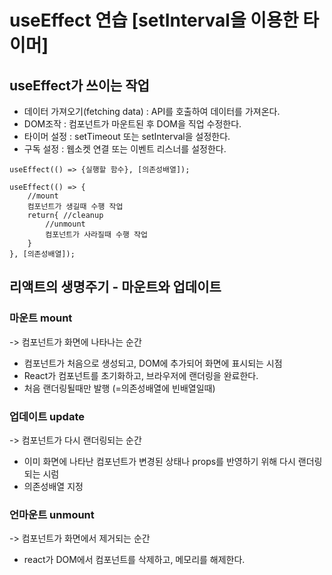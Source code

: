 # useEffect 연습 [setInterval을 이용한 타이머]

## useEffect가 쓰이는 작업
- 데이터 가져오기(fetching data) : API를 호출하여 데이터를 가져온다.
- DOM조작 : 컴포넌트가 마운트된 후 DOM을 직업 수정한다.
- 타이머 설정 : setTimeout 또는 setInterval을 설정한다.
- 구독 설정 : 웹소켓 연결 또는 이벤트 리스너를 설정한다.

```
useEffect(() => {실행할 함수}, [의존성배열]);

useEffect(() => {
    //mount
    컴포넌트가 생길때 수행 작업
    return{ //cleanup 
        //unmount
        컴포넌트가 사라질때 수행 작업
    }
}, [의존성배열]);
```

## 리액트의 생명주기 - 마운트와 업데이트
### 마운트 mount
->  컴포넌트가 화면에 나타나는 순간
- 컴포넌트가 처음으로 생성되고, DOM에 추가되어 화면에 표시되는 시점
- React가 컴포넌트를 초기화하고, 브라우저에 랜더링을 완료한다.
- 처음 랜더링될때만 발행 (=의존성배열에 빈배열일때)

### 업데이트 update 
-> 컴포넌트가 다시 랜더링되는 순간
- 이미 화면에 나타난 컴포넌트가 변경된 상태나 props를 반영하기 위해 다시 랜더링되는 시럼
- 의존성배열 지정

### 언마운트 unmount
-> 컴포넌트가 화면에서 제거되는 순간
- react가 DOM에서 컴포넌트를 삭제하고, 메모리를 해제한다.